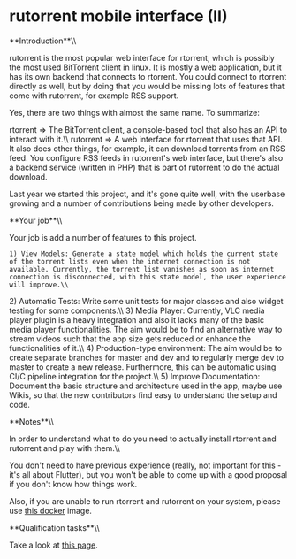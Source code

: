 # rutorrent mobile interface (II)

 **Introduction\*\*\\\\

rutorrent is the most popular web interface for rtorrent, which is
possibly the most used BitTorrent client in linux. It is mostly a web
application, but it has its own backend that connects to rtorrent. You
could connect to rtorrent directly as well, but by doing that you would
be missing lots of features that come with rutorrent, for example RSS
support.

Yes, there are two things with almost the same name. To summarize:

rtorrent =\> The BitTorrent client, a console-based tool that also has
an API to interact with it.\\\\ rutorrent =\> A web interface for
rtorrent that uses that API. It also does other things, for example, it
can download torrents from an RSS feed. You configure RSS feeds in
rutorrent\'s web interface, but there\'s also a backend service (written
in PHP) that is part of rutorrent to do the actual download.

Last year we started this project, and it\'s gone quite well, with the
userbase growing and a number of contributions being made by other
developers.

 **Your job\*\*\\\\

Your job is add a number of features to this project.

`1) View Models: Generate a state model which holds the current state of the torrent lists even when the internet connection is not available. Currently, the torrent list vanishes as soon as internet connection is disconnected, with this state model, the user experience will improve.\\`

2\) Automatic Tests: Write some unit tests for major classes and also
widget testing for some components.\\\\ 3) Media Player: Currently, VLC
media player plugin is a heavy integration and also it lacks many of the
basic media player functionalities. The aim would be to find an
alternative way to stream videos such that the app size gets reduced or
enhance the functionalities of it.\\\\ 4) Production-type environment:
The aim would be to create separate branches for master and dev and to
regularly merge dev to master to create a new release. Furthermore, this
can be automatic using CI/C pipeline integration for the project.\\\\ 5)
Improve Documentation: Document the basic structure and architecture
used in the app, maybe use Wikis, so that the new contributors find easy
to understand the setup and code.

 **Notes\*\*\\\\

In order to understand what to do you need to actually install rtorrent
and rutorrent and play with them.\\\\

You don\'t need to have previous experience (really, not important for
this - it\'s all about Flutter), but you won\'t be able to come up with
a good proposal if you don\'t know how things work.

Also, if you are unable to run rtorrent and rutorrent on your system,
please use [this
docker](https://hub.docker.com/r/crazymax/rtorrent-rutorrent)
image.

 **Qualification tasks\*\*\\\\

Take a look at [this
page](https://ccextractor.org/public/gsoc/takehome).
